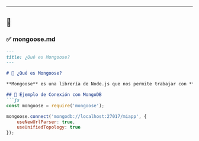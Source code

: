
---

## 🚀 



### ✅ **mongoose.md**
```markdown
---
title: ¿Qué es Mongoose?
---

# 💾 ¿Qué es Mongoose?

**Mongoose** es una librería de Node.js que nos permite trabajar con **MongoDB** de manera sencilla.

## 📜 Ejemplo de Conexión con MongoDB
```js
const mongoose = require('mongoose');

mongoose.connect('mongodb://localhost:27017/miapp', {
    useNewUrlParser: true,
    useUnifiedTopology: true
});
